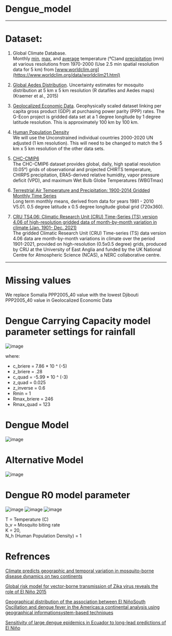 # Dengue_model

--------------------------
# Dataset:

1. Global Climate Database.  
Monthly [min](https://biogeo.ucdavis.edu/data/worldclim/v2.1/base/wc2.1_2.5m_tmin.zip), [max](https://biogeo.ucdavis.edu/data/worldclim/v2.1/base/wc2.1_2.5m_tmax.zip), and [average](https://biogeo.ucdavis.edu/data/worldclim/v2.1/base/wc2.1_2.5m_tavg.zip) temperature (°C)and [precipitation](https://biogeo.ucdavis.edu/data/worldclim/v2.1/base/wc2.1_2.5m_prec.zip) (mm) at various resolutions from 1970-2000 (Use 2.5 min spatial resolution data for 5 km) from [www.worldclim.org](https://www.worldclim.org/data/worldclim21.html)

2. [Global Aedes Distribution](https://www.dropbox.com/sh/bpxcmzmmpiiav8u/AAAl3CBKnBYwXb0n1s1C4-K-a?dl=0). 
Uncertainty estimates for mosquito distribution at 5 km x 5 km resolution (R datafiles and Aedes maps)
(Kraemer et al., 2015)

3. [Geolocalized Economic Data](https://gecon.yale.edu/data-and-documentation-g-econ-project).
Geophysically scaled dataset linking per capita gross product (GDP) at purchasing power parity (PPP) rates. The G-Econ project is gridded data set at a 1 degree longitude by 1 degree latitude resolution. This is approximately 100 km by 100 km.  

4. [Human Population Density](https://hub.worldpop.org/project/categories?id=18)  
We will use the Unconstrained individual countries 2000-2020 UN adjusted (1 km resolution). This will need to be changed to match the 5 km x 5 km resolution of the other data sets.

5. [CHC-CMIP6](https://www.chc.ucsb.edu/data)  
The CHC-CMIP6 dataset provides global, daily, high spatial resolution (0.05°) grids of observational and projected CHIRTS temperature, CHIRPS precipitation, ERA5-derived relative humidity, vapor pressure deficit (VPD), and maximum Wet Bulb Globe Temperatures (WBGTmax)

6. [Terrestrial Air Temperature and Precipitation: 1900-2014 Gridded Monthly Time Series](https://psl.noaa.gov/data/gridded/data.UDel_AirT_Precip.html)  
    Long term monthly means, derived from data for years 1981 - 2010 V5.01. 0.5 degree latitude x 0.5 degree longitude global grid (720x360).

7. [CRU TS4.06: Climatic Research Unit (CRU) Time-Series (TS) version 4.06 of high-resolution gridded data of month-by-month variation in climate (Jan. 1901- Dec. 2021)](https://catalogue.ceda.ac.uk/uuid/e0b4e1e56c1c4460b796073a31366980)   
The gridded Climatic Research Unit (CRU) Time-series (TS) data version 4.06 data are month-by-month variations in climate over the period 1901-2021, provided on high-resolution (0.5x0.5 degree) grids, produced by CRU at the University of East Anglia and funded by the UK National Centre for Atmospheric Science (NCAS), a NERC collaborative centre.
--------------------------
# Missing values
We replace Somalia PPP2005_40 value with the lowest Djibouti PPP2005_40 value in Geolocalized Economic Data

# Dengue Carrying Capacity model parameter settings for rainfall
![image](https://github.com/30-na/Dengue_model/assets/78888004/9f2c9b86-0770-44f8-bb74-291c90b6d5af)

where:
* c_briere = 7.86 * 10 ^ (-5)  
* z_briere = .28  
* c_quad = -5.99 * 10 ^ (-3)  
* z_quad = 0.025  
* z_inverse = 0.6  
* Rmin = 1
* Rmax_briere = 246
* Rmax_quad = 123  

# Dengue Model
![image](https://github.com/30-na/Dengue_model/assets/78888004/76afa7f0-3190-469c-8e0f-9516fad1fdf1)

# Alternative Model

![image](https://github.com/30-na/Dengue_model/assets/78888004/23bb7f83-7530-4c0e-81b2-2d02befaaba7)

# Dengue R0 model parameter
![image](https://github.com/30-na/Dengue_model/assets/78888004/c1d223e7-9138-4969-868a-e584b3623409)
![image](https://github.com/30-na/Dengue_model/assets/78888004/0fc7e724-df81-4ea8-9e43-ecefc056c71d)
![image](https://github.com/30-na/Dengue_model/assets/78888004/c0f22535-b6c1-40e3-819a-5744f9f83f86)


T = Temperature (C)  
b_v = Mosquito biting rate  
K = 20,  
N_h (Human Population Density) = 1   

# Refrences
[Climate predicts geographic and temporal variation in mosquito-borne disease dynamics on two continents](https://www.nature.com/articles/s41467-021-21496-7)

[Global risk model for vector-borne transmission of Zika virus reveals the role of El Niño 2015](https://www.pnas.org/doi/10.1073/pnas.1614303114)

[Geographical distribution of the association between El NiñoSouth   Oscillation   and   dengue   fever   in   the   Americas:a   continental   analysis   using   geographical   informationsystem-based techniques](https://geospatialhealth.net/index.php/gh/article/view/12/12)

[Sensitivity of large dengue epidemics in Ecuador to long-lead predictions of El Niño
](https://www.sciencedirect.com/science/article/pii/S2405880718300347)

